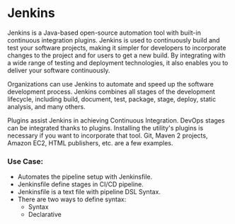 # Jenkins

Jenkins is a Java-based open-source automation tool with built-in continuous integration plugins. Jenkins is used to continuously build and test your software projects, making it simpler for developers to incorporate changes to the project and for users to get a new build. By integrating with a wide range of testing and deployment technologies, it also enables you to deliver your software continuously.

Organizations can use Jenkins to automate and speed up the software development process. Jenkins combines all stages of the development lifecycle, including build, document, test, package, stage, deploy, static analysis, and many others.

Plugins assist Jenkins in achieving Continuous Integration. DevOps stages can be integrated thanks to plugins. Installing the utility's plugins is necessary if you want to incorporate that tool. Git, Maven 2 projects, Amazon EC2, HTML publishers, etc. are a few examples.

### Use Case:

- Automates the pipeline setup with Jenkinsfile.
- Jenkinsfile define stages in CI/CD pipeline.
- Jenkinsfile is a text file with pipeline DSL Syntax.
- There are two ways to define syntax:
  - Syntax
  - Declarative
